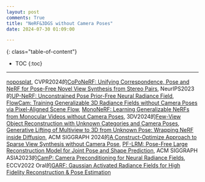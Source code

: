 ```yaml
---
layout: post
comments: True
title: "NeRF&3DGS without Camera Poses"
date: 2024-07-30 01:09:00

---
```


<!--more-->

{: class="table-of-content"}
* TOC
{:toc}

---

[noposplat](https://noposplat.github.io/), CVPR2024的[CoPoNeRF: Unifying Correspondence, Pose and NeRF for Pose-Free Novel View Synthesis from Stereo Pairs](https://cvlab-kaist.github.io/CoPoNeRF/), NeurIPS2023的[UP-NeRF: Unconstrained Pose Prior-Free Neural Radiance Field](https://github.com/mlvlab/UP-NeRF), [FlowCam: Training Generalizable 3D Radiance Fields without Camera Poses via Pixel-Aligned Scene Flow](https://cameronosmith.github.io/flowcam/), [MonoNeRF: Learning Generalizable NeRFs from Monocular Videos without Camera Poses](https://oasisyang.github.io/mononerf/), 3DV2024的[Few-View Object Reconstruction
with Unknown Categories and Camera Poses](https://ut-austin-rpl.github.io/FORGE/), [Generative Lifting of Multiview to 3D from Unknown Pose: Wrapping NeRF inside Diffusion](https://arxiv.org/pdf/2406.06972), ACM SIGGRAPH 2024的[A Construct-Optimize Approach to Sparse View Synthesis without Camera Pose](https://raymondjiangkw.github.io/cogs.github.io/), [PF-LRM: Pose-Free Large Reconstruction Model for Joint Pose and Shape Prediction](https://totoro97.github.io/pf-lrm/), ACM SIGGRAPH ASIA2023的[CamP: Camera Preconditioning for Neural Radiance Fields](https://camp-nerf.github.io/), ECCV2022 Oral的[GARF: Gaussian Activated Radiance Fields for High Fidelity Reconstruction & Pose Estimation](https://github.com/sfchng/Gaussian-Activated-Radiance-Fields?tab=readme-ov-file)
